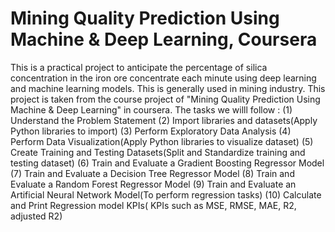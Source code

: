 # Mining Quality Prediction Using Machine & Deep Learning, Coursera
This is a practical project to anticipate the percentage of silica concentration in the iron ore concentrate each minute using deep learning and machine learning models. This is generally  used in mining industry. This project is taken from the course project of "Mining Quality Prediction Using Machine &amp; Deep Learning" in coursera. The tasks we willl follow : 
(1) Understand the Problem Statement 
(2) Import libraries and datasets(Apply Python libraries to import) 
(3) Perform Exploratory Data Analysis 
(4) Perform Data Visualization(Apply Python libraries to visualize dataset) 
(5) Create Training and Testing Datasets(Split and Standardize training and testing dataset) 
(6) Train and Evaluate a Gradient Boosting Regressor Model 
(7) Train and Evaluate a Decision Tree Regressor Model 
(8) Train and Evaluate a Random Forest Regressor Model 
(9) Train and Evaluate an Artificial Neural Network Model(To perform regression tasks) 
(10) Calculate and Print Regression model KPIs( KPIs such as MSE, RMSE, MAE, R2, adjusted R2)
